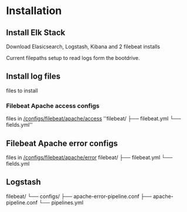 # Installation

## Install Elk Stack
Download Elasicsearch, Logstash, Kibana and 2 filebeat installs

Current filepaths setup to read logs form the bootdrive.

## Install log files
files to install

### Filebeat Apache access configs
files in [/configs/filebeat/apache/access](https://github.com/TeamOverwatchmmu/TheProjects/tree/master/configs/filebeat/apache/access)
''filebeat/
├── filebeat.yml
└── fields.yml''

## Filebeat Apache error configs
files in [/configs/filebeat/apache/error](https://github.com/TeamOverwatchmmu/TheProjects/tree/master/configs/filebeat/apache/error)
filebeat/
├── filebeat.yml
└── fields.yml

## Logstash
filebeat/
└── configs/
    ├── apache-error-pipeline.conf
    ├── apache-pipeline.conf
    └── pipelines.yml
